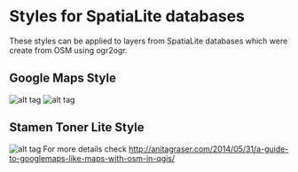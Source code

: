 Styles for SpatiaLite databases 
===============================
These styles can be applied to layers from SpatiaLite databases which were create from OSM using ogr2ogr.

Google Maps Style
-----------------
![alt tag](https://underdark.files.wordpress.com/2014/05/qgis_osm_google_100k.png)
![alt tag](https://farm4.staticflickr.com/3897/14576977464_bae47b3edd_o_d.png)

Stamen Toner Lite Style
-----------------------
![alt tag](https://farm4.staticflickr.com/3870/14606719083_f6925de916_o_d.png)
For more details check http://anitagraser.com/2014/05/31/a-guide-to-googlemaps-like-maps-with-osm-in-qgis/
